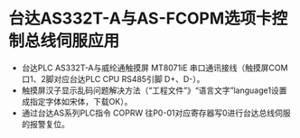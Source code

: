 # 台达AS332T-A与AS-FCOPM选项卡控制总线伺服应用
- 台达PLC AS332T-A与威纶通触摸屏 MT8071iE 串口通讯接线（触摸屏COM口1、2脚对应台达PLC CPU RS485引脚 D+、D-）。
- 触摸屏汉子显示乱码问题解决方法（“工程文件”》“语言文字”language1设置成指定字体如宋体，下载OK）。
- 通过台达AS系列PLC指令 COPRW 往P0-01对应寄存器写0进行台达总线伺服的报警复位。


